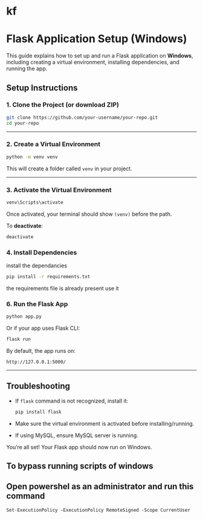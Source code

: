 # kf

# Flask Application Setup (Windows)

This guide explains how to set up and run a Flask application on **Windows**, including creating a virtual environment, installing dependencies, and running the app.


##  Setup Instructions

### 1. Clone the Project (or download ZIP)
```bash
git clone https://github.com/your-username/your-repo.git
cd your-repo
````

---

### 2. Create a Virtual Environment

```bash
python -m venv venv
```

This will create a folder called `venv` in your project.

---

### 3. Activate the Virtual Environment

```bash
venv\Scripts\activate
```

Once activated, your terminal should show `(venv)` before the path.

To **deactivate**:

```bash
deactivate
```

### 4. Install Dependencies

install the dependancies

```bash
pip install -r requirements.txt
```
the requirements file is already present use it

### 6. Run the Flask App

```bash
python app.py
```

Or if your app uses Flask CLI:

```bash
flask run
```

By default, the app runs on:

```
http://127.0.0.1:5000/
```

---

##  Troubleshooting

* If `flask` command is not recognized, install it:

  ```bash
  pip install flask
  ```
* Make sure the virtual environment is activated before installing/running.
* If using MySQL, ensure MySQL server is running.

You’re all set! Your Flask app should now run on Windows.

## To bypass running scripts of windows

## Open powershel as an administrator and run this command
   
    Set-ExecutionPolicy -ExecutionPolicy RemoteSigned -Scope CurrentUser
